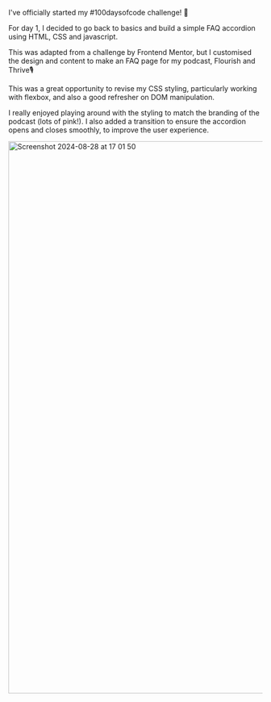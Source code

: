 I've officially started my #100daysofcode challenge! 🚀

For day 1, I decided to go back to basics and build a simple FAQ accordion using HTML, CSS and javascript.

This was adapted from a challenge by Frontend Mentor, but I customised the design and content to make an FAQ page for my podcast, Flourish and Thrive🎙️

This was a great opportunity to revise my CSS styling, particularly working with flexbox, and also a good refresher on DOM manipulation. 

I really enjoyed playing around with the styling to match the branding of the podcast (lots of pink!). I also added a transition to ensure the accordion opens and closes smoothly, to improve the user experience.

<img width="1095" alt="Screenshot 2024-08-28 at 17 01 50" src="https://github.com/user-attachments/assets/1301f874-3d56-403f-a4a3-42af33386c16">
